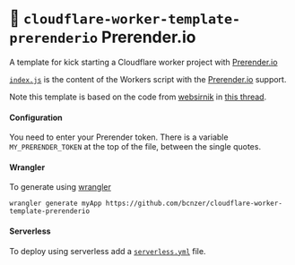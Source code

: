 # 👷 `cloudflare-worker-template-prerenderio` Prerender.io

A template for kick starting a Cloudflare worker project with [Prerender.io](https://prerenderio)

[`index.js`](https://github.com/bcnzer/cloudflare-worker-template-prerenderio/blob/master/index.js) is the content of the Workers script with the [Prerender.io](https://prerenderio) support. 

Note this template is based on the code from [websirnik](https://github.com/websirnik) in [this thread](https://github.com/prerender/prerender/issues/353#issuecomment-408394515).

#### Configuration
You need to enter your Prerender token. There is a variable `MY_PRERENDER_TOKEN` at the top of the file, between the single quotes.

#### Wrangler
To generate using [wrangler](https://github.com/cloudflare/wrangler)

```
wrangler generate myApp https://github.com/bcnzer/cloudflare-worker-template-prerenderio
```

#### Serverless
To deploy using serverless add a [`serverless.yml`](https://serverless.com/framework/docs/providers/cloudflare/) file.

